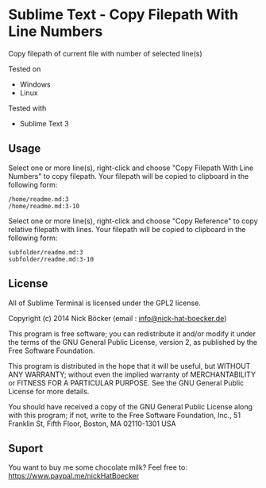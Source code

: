 # Sublime Text - Copy Filepath With Line Numbers

Copy filepath of current file with number of selected line(s)

Tested on
- Windows
- Linux

Tested with
- Sublime Text 3

## Usage

Select one or more line(s), right-click and choose "Copy Filepath With Line Numbers" to copy filepath.
Your filepath will be copied to clipboard in the following form:
```
/home/readme.md:3
/home/readme.md:3-10
```

Select one or more line(s), right-click and choose "Copy Reference" to copy relative filepath with lines.
Your filepath will be copied to clipboard in the following form:
```
subfolder/readme.md:3
subfolder/readme.md:3-10
```

## License

All of Sublime Terminal is licensed under the GPL2 license.

Copyright (c) 2014 Nick Böcker (email : info@nick-hat-boecker.de)

This program is free software; you can redistribute it and/or modify
it under the terms of the GNU General Public License, version 2, as
published by the Free Software Foundation.

This program is distributed in the hope that it will be useful,
but WITHOUT ANY WARRANTY; without even the implied warranty of
MERCHANTABILITY or FITNESS FOR A PARTICULAR PURPOSE.  See the
GNU General Public License for more details.

You should have received a copy of the GNU General Public License
along with this program; if not, write to the Free Software
Foundation, Inc., 51 Franklin St, Fifth Floor, Boston, MA  02110-1301  USA

## Suport

You want to buy me some chocolate milk? Feel free to: https://www.paypal.me/nickHatBoecker
